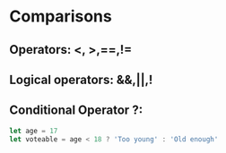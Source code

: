 # Comparisons

## Operators: <, >,==,!=

## Logical operators: &&,||,!

## Conditional Operator ?:

```javascript
let age = 17
let voteable = age < 18 ? 'Too young' : 'Old enough'
```
